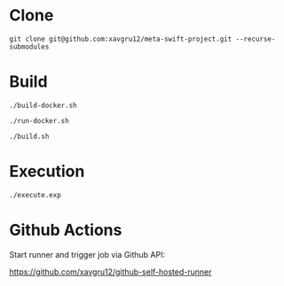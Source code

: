 # Clone

```
git clone git@github.com:xavgru12/meta-swift-project.git --recurse-submodules
```

# Build

```
./build-docker.sh
```

```
./run-docker.sh
```

```
./build.sh
```

# Execution

```
./execute.exp
```

# Github Actions

Start runner and trigger job via Github API:

https://github.com/xavgru12/github-self-hosted-runner

